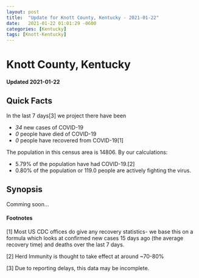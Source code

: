 ```yaml
---
layout: post
title:  "Update for Knott County, Kentucky - 2021-01-22"
date:   2021-01-22 01:01:29 -0600
categories: [Kentucky]
tags: [Knott-Kentucky]
---
```


# Knott County, Kentucky
#### Updated 2021-01-22

## Quick Facts

In the last 7 days[3] we project there have been
- *34* new cases of COVID-19
- *0* people have died of COVID-19
- *0* people have recovered from COVID-19[1]

The population in this census area is 14806. By our calculations:
- 5.79% of the population have had COVID-19.[2]
- 0.80% of the population or 119.0 people are actively fighting the virus.

## Synopsis

Comming soon...


#### Footnotes

[1] Most US CDC offices do give any recovery statistics- we base this on a formula which looks at confirmed new cases
15 days ago (the average recovery time) and deaths over the last 7 days.

[2] Herd Immunity is thought to take effect at around ~70-80%

[3] Due to reporting delays, this data may be incomplete.
 
    